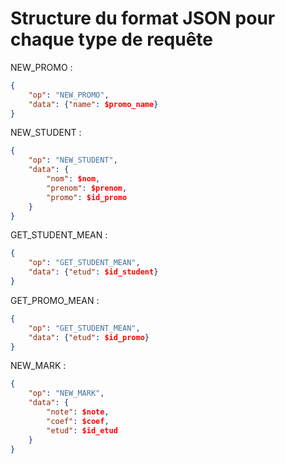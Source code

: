 # Structure du format JSON pour chaque type de requête

NEW_PROMO :

```json
{
    "op": "NEW_PROMO",
    "data": {"name": $promo_name}
}
```

NEW_STUDENT :

```json
{
    "op": "NEW_STUDENT",
    "data": {
        "nom": $nom,
        "prenom": $prenom,
        "promo": $id_promo
    }
}
```

GET_STUDENT_MEAN :

```json
{
    "op": "GET_STUDENT_MEAN",
    "data": {"etud": $id_student}
}
```

GET_PROMO_MEAN :

```json
{
    "op": "GET_STUDENT_MEAN",
    "data": {"etud": $id_promo}
}
```

NEW_MARK :

```json
{
    "op": "NEW_MARK",
    "data": {
        "note": $note,
        "coef": $coef,
        "etud": $id_etud
    }
}
```
